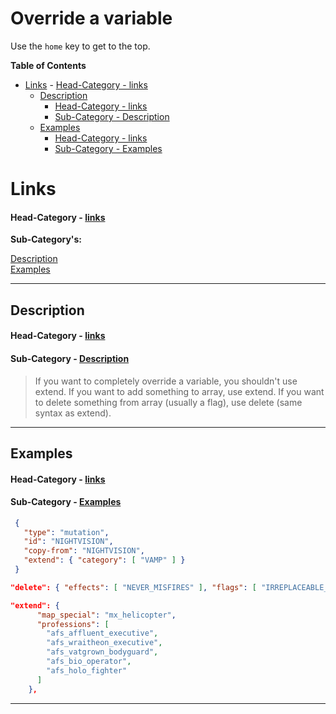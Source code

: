 # Override a variable

Use the `home` key to get to the top.

**Table of Contents**
<!-- START doctoc generated TOC please keep comment here to allow auto update -->
<!-- DON'T EDIT THIS SECTION, INSTEAD RE-RUN doctoc TO UPDATE -->

- [Links](#links)
      - [Head-Category - links](#head-category---links)
  - [Description](#description)
      - [Head-Category  - links](#head-category----links)
      - [Sub-Category - Description](#sub-category---description)
  - [Examples](#examples)
      - [Head-Category - links](#head-category---links-1)
      - [Sub-Category - Examples](#sub-category---examples)

<!-- END doctoc generated TOC please keep comment here to allow auto update -->

# Links

#### Head-Category - [links](#links)


**Sub-Category's:**

[Description](#description)\
[Examples](#examples)

---
## Description #
#### Head-Category  - [links](#links)
#### Sub-Category - [Description](#description)



> If you want to completely override a variable, you shouldn't use extend. If you want to add something to array, use extend. If you want to delete something from array (usually a flag), use delete (same syntax as extend).

---
## Examples
#### Head-Category - [links](#links)
#### Sub-Category - [Examples](#examples)

```JSON
 {
   "type": "mutation",
   "id": "NIGHTVISION",
   "copy-from": "NIGHTVISION",
   "extend": { "category": [ "VAMP" ] }
 }
```

```JSON
"delete": { "effects": [ "NEVER_MISFIRES" ], "flags": [ "IRREPLACEABLE_CONSUMABLE" ] }
```

```JSON
"extend": {
      "map_special": "mx_helicopter",
      "professions": [
        "afs_affluent_executive",
        "afs_wraitheon_executive",
        "afs_vatgrown_bodyguard",
        "afs_bio_operator",
        "afs_holo_fighter"
      ]
    },
```

---
